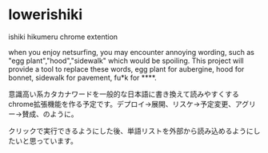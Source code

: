# lowerishiki
ishiki hikumeru chrome extention

when you enjoy netsurfing, you may encounter annoying wording, such as "egg plant","hood","sidewalk" which would be spoiling. This project will provide a tool to replace these words, egg plant for aubergine, hood for bonnet, sidewalk for pavement,  fu*k for ****.

意識高い系カタカナワードを一般的な日本語に書き換えて読みやすくするchrome拡張機能を作る予定です。デプロイ→展開、リスケ→予定変更、アグリー→賛成、のように。

クリックで実行できるようにした後、単語リストを外部から読み込めるようにしたいと思っています。
